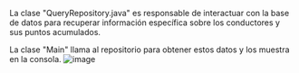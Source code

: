 La clase "QueryRepository.java" es responsable de interactuar con la base de datos para recuperar información específica sobre los conductores y sus puntos acumulados.

La clase "Main" llama al repositorio para obtener estos datos y los muestra en la consola.
![image](https://github.com/user-attachments/assets/536de414-929b-4437-a7e5-ba9afdd1d4a0)
